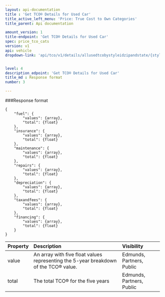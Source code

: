 ```yaml
---
layout: api-documentation
title : 'Get TCO® Details for Used Car'
title_active_left_menu: 'Price: True Cost to Own Categories'
title_parent: Api documentation

amount_version: 1
title-endpoint: 'Get TCO® Details for Used Car'
spec: price_tco_cats
version: v1
api: vehicle
dropdown-link: 'api/tco/v1/details/allusedtcobystyleidzipandstate/{style ID}/{zipcode}/{US State}'


level: 4
description_edpoint: 'Get TCO® Details for Used Car'
title_md : Response format
number: 3

---
```


###Response format

	{
	    "fuel": {
	        "values": {array},
	        "total": {float}
	    },
	    "insurance": {
	        "values": {array},
	        "total": {float}
	    },
	    "maintenance": {
	        "values": {array},
	        "total": {float}
	    },
	    "repairs": {
	        "values": {array},
	        "total": {float}
	    },
	    "depreciation": {
	        "values": {array},
	        "total": {float}
	    },
	    "taxandfees": {
	        "values": {array},
	        "total": {float}
	    },
	    "financing": {
	        "values": {array},
	        "total": {float}
	    }
	}
	
| Property      | Description                                              	| Visibility                |
|:--------------|:----------------------------------------------------------|:------------------------- |
| value         | An array with five float values representing the 5-year breakdown of the TCO® value. | Edmunds, Partners, Public |
| total         | The total TCO® for the five years                         | Edmunds, Partners, Public | 

